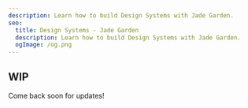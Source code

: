 ```yaml
---
description: Learn how to build Design Systems with Jade Garden.
seo:
  title: Design Systems - Jade Garden
  description: Learn how to build Design Systems with Jade Garden.
  ogImage: /og.png
---
```


## WIP

Come back soon for updates!
